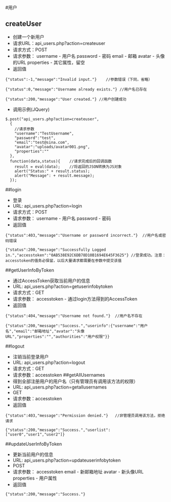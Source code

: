 #用户
## createUser
* 创建一个新用户
*  请求URL：api_users.php?action=createuser
*  请求方式：POST
*  请求参数：
username - 用户名
password - 密码
email - 邮箱
avatar - 头像的URL
properties - 其它属性，留空
* 返回值
```
{"status":-1,"message":"Invalid input."}	//参数错误（下同，省略）
```
```
{"status":0,"message":"Username already exists."} //用户名已存在
```
```
{"status":200,"message":"User created."} //用户创建成功
```
* 调用示例(JQuery)
```
$.post("api_users.php?action=createuser",
  {	
	//请求参数
    "username":"TestUsername",
    "password":"test",
    "email":"test@sina.com",
    "avatar":"uploads/avatar001.png",
    "properties":""
  },
  function(data,status){	//请求完成后的回调函数
    result = eval(data);	//将返回的JSON转换为JS对象
    alert("Status:" + result.status);
    alert("Message": + result.message);
  });
```
##login
* 登录
* URL: api_users.php?action=login
* 请求方式：POST
* 请求参数：
username - 用户名
password - 密码
* 返回值
```
{"status":403,"message":"Username or password incorrect."}	//用户名或密码错误
```
```
{"status":200,"message":"Successfully Logged in.","accesstoken":"0AB538E92C6DB78D10B1694E645F3625"}	//登录成功。注意：accesstoken的值务必保留，以后大量请求都需要在参数中提交该值
```
##getUserInfoByToken
* 通过AccessToken获取当前用户的信息
* URL: api_users.php?action=getuserinfobytoken
* 请求方式：GET
* 请求参数：
accesstoken - 通过login方法得到的AccessToken
* 返回值
```
{"status":404,"message":"Username not found."}	//用户名不存在
```
```
{"status":200,"message":"Success.","userinfo":{"username":"用户名","email":"邮箱地址","avatar":"头像URL","properties":"","authorities":"用户权限"}}
```
##logout
* 注销当前登录用户
* URL: api_users.php?action=logout
* 请求方式：GET
* 请求参数：accesstoken
##getAllUsernames
* 得到全部注册用户的用户名（只有管理员有调用该方法的权限）
* URL: api_users.php?action=getallusernames
* GET
* 请求参数：accesstoken
* 返回值
```
{"status":403,"message":"Permission denied."}	//非管理员调用该方法，拒绝请求
```
```
{"status":200,"message":"Success.","userlist":["user0","user1","user2"]}
```
##updateUserInfoByToken
* 更新当前用户的信息
* URL: api_users.php?action=updateuserinfobytoken
* POST
* 请求参数：
accesstoken
email - 新邮箱地址
avatar - 新头像URL
properties - 用户属性
* 返回值
```
{"status":200,"message":"Success."}
```
